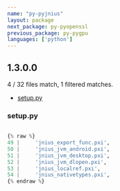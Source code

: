 ```yaml
---
name: "py-pyjnius"
layout: package
next_package: py-pyopenssl
previous_package: py-pygpu
languages: ['python']
---
```

## 1.3.0.0
4 / 32 files match, 1 filtered matches.

 - [setup.py](#setuppy)

### setup.py

```python

{% raw %}
49 |     'jnius_export_func.pxi',
50 |     'jnius_jvm_android.pxi',
51 |     'jnius_jvm_desktop.pxi',
52 |     'jnius_jvm_dlopen.pxi',
53 |     'jnius_localref.pxi',
54 |     'jnius_nativetypes.pxi',
{% endraw %}

```